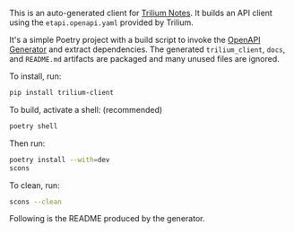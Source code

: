 This is an auto-generated client for [Trilium Notes](https://github.com/zadam/trilium). It builds an API client using the `etapi.openapi.yaml` provided by Trilium.

It's a simple Poetry project with a build script to invoke the [OpenAPI Generator](https://openapi-generator.tech) and extract dependencies. The generated `trilium_client`, `docs`, and `README.md` artifacts are packaged and many unused files are ignored.

To install, run:

```sh
pip install trilium-client
```

To build, activate a shell: (recommended)

```sh
poetry shell
````

Then run:

```sh
poetry install --with=dev
scons
````

To clean, run:

```sh
scons --clean
````

Following is the README produced by the generator.
